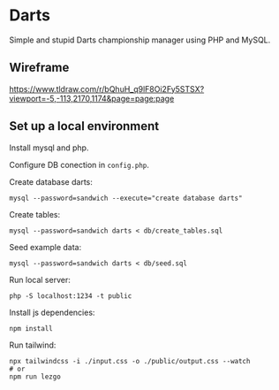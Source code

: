 # Darts

Simple and stupid Darts championship manager using PHP and MySQL.

## Wireframe

https://www.tldraw.com/r/bQhuH_q9lF8Oi2Fy5STSX?viewport=-5,-113,2170,1174&page=page:page

## Set up a local environment

Install mysql and php.

Configure DB conection in `config.php`.

Create database darts:
```
mysql --password=sandwich --execute="create database darts"
```

Create tables:
```
mysql --password=sandwich darts < db/create_tables.sql
```

Seed example data:
```
mysql --password=sandwich darts < db/seed.sql
```

Run local server:
```
php -S localhost:1234 -t public
```

Install js dependencies:
```
npm install
```

Run tailwind:
```
npx tailwindcss -i ./input.css -o ./public/output.css --watch
# or
npm run lezgo
```
